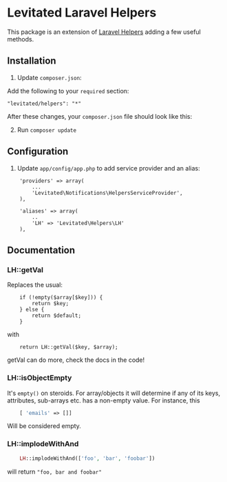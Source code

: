 # Levitated Laravel Helpers

This package is an extension of [Laravel Helpers](http://laravel.com/docs/helpers) adding a few useful methods.

## Installation

1) Update ```composer.json```:

Add the following to your ```required``` section:

```"levitated/helpers": "*"```

After these changes, your ```composer.json``` file should look like this:

2) Run ```composer update```

## Configuration

1) Update ```app/config/app.php``` to add service provider and an alias:

```
    'providers' => array(
        ...
        'Levitated\Notifications\HelpersServiceProvider',
    ),

    'aliases' => array(
        ..
        'LH' => 'Levitated\Helpers\LH'
    ),
```

## Documentation

### LH::getVal

Replaces the usual:

```
    if (!empty($array[$key])) {
        return $key;
    } else {
        return $default;
    }
```

with

```
    return LH::getVal($key, $array);
```

getVal can do more, check the docs in the code!

### LH::isObjectEmpty

It's ```empty()``` on steroids. For array/objects it will determine if any of its keys, attributes, sub-arrays etc. has a non-empty value. For instance, this

```php
    [ 'emails' => []]
```

Will be considered empty.


### LH::implodeWithAnd

```php
    LH::implodeWithAnd(['foo', 'bar', 'foobar'])
```

will return ```"foo, bar and foobar"```

